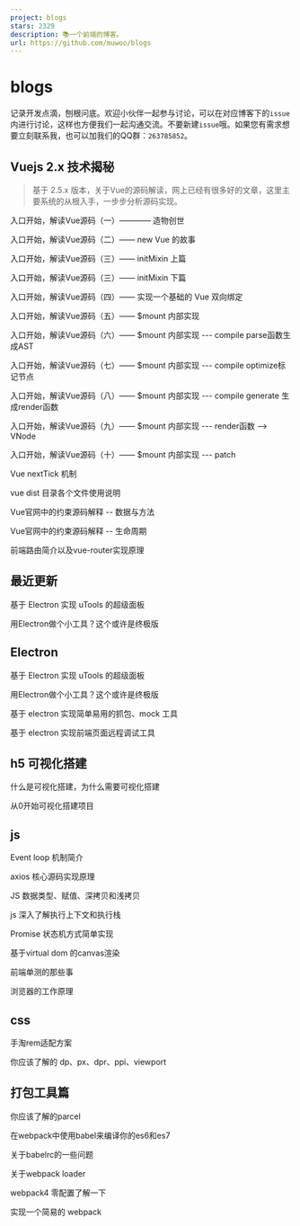```yaml
---
project: blogs
stars: 2329
description: 📚一个前端的博客。
url: https://github.com/muwoo/blogs
---
```


blogs
=====

记录开发点滴，刨根问底。欢迎小伙伴一起参与讨论，可以在对应博客下的`issue`内进行讨论，这样也方便我们一起沟通交流。不要新建`issue`哦。如果您有需求想要立刻联系我，也可以加我们的QQ群：`263785852`。

Vuejs 2.x 技术揭秘
--------------

> 基于 2.5.x 版本，关于Vue的源码解读，网上已经有很多好的文章，这里主要系统的从根入手，一步步分析源码实现。

入口开始，解读Vue源码（一）———— 造物创世

入口开始，解读Vue源码（二）—— new Vue 的故事

入口开始，解读Vue源码（三）—— initMixin 上篇

入口开始，解读Vue源码（三）—— initMixin 下篇

入口开始，解读Vue源码（四）—— 实现一个基础的 Vue 双向绑定

入口开始，解读Vue源码（五）—— $mount 内部实现

入口开始，解读Vue源码（六）—— $mount 内部实现 --- compile parse函数生成AST

入口开始，解读Vue源码（七）—— $mount 内部实现 --- compile optimize标记节点

入口开始，解读Vue源码（八）—— $mount 内部实现 --- compile generate 生成render函数

入口开始，解读Vue源码（九）—— $mount 内部实现 --- render函数 --> VNode

入口开始，解读Vue源码（十）—— $mount 内部实现 --- patch

Vue nextTick 机制

vue dist 目录各个文件使用说明

Vue官网中的约束源码解释 -- 数据与方法

Vue官网中的约束源码解释 -- 生命周期

前端路由简介以及vue-router实现原理

最近更新
----

基于 Electron 实现 uTools 的超级面板

用Electron做个小工具？这个或许是终极版

Electron
--------

基于 Electron 实现 uTools 的超级面板

用Electron做个小工具？这个或许是终极版

基于 electron 实现简单易用的抓包、mock 工具

基于 electron 实现前端页面远程调试工具

h5 可视化搭建
--------

什么是可视化搭建，为什么需要可视化搭建

从0开始可视化搭建项目

js
--

Event loop 机制简介

axios 核心源码实现原理

JS 数据类型、赋值、深拷贝和浅拷贝

js 深入了解执行上下文和执行栈

Promise 状态机方式简单实现

基于virtual dom 的canvas渲染

前端单测的那些事

浏览器的工作原理

css
---

手淘rem适配方案

你应该了解的 dp、px、dpr、ppi、viewport

打包工具篇
-----

你应该了解的parcel

在webpack中使用babel来编译你的es6和es7

关于babelrc的一些问题

关于webpack loader

webpack4 零配置了解一下

实现一个简易的 webpack
